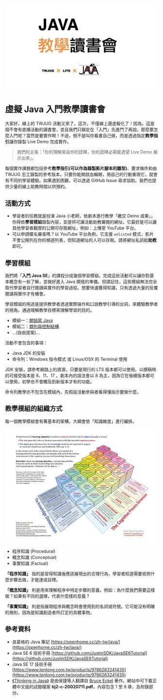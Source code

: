 ![](images/cover.jpeg)

# 虛擬 Java 入門教學讀書會

大家好，線上的 TWJUG 活動又來了。這次，不僅線上還虛擬化了！因為，這是個不會有直播活動的讀書會，並且我們只鎖定在「入門」先進門了再說。那麼要怎麼入門呢？當然是要實作啊！不過，倒不是叫你看書自己做，而是透過指定**教學指引**讓你錄製 Live Demo 完成實作。

> 我們的主張：「你的理解來自你的詮釋，你的詮釋必需能透望 Live Demo 展示出來」。


每個實作課題都包括參考**教學指引(可以作為錄製影片腳本的雛型)**、要求條件和由 TWJUG 志工錄製的參考版本。只要你能開啟血輪眼，用自己的行動重現它，就會有不同的學習體驗。如果遇到困難，可以透過 GitHub Issue 尋求協助。我們也提供少量的線上助教時間以供預約。

## 活動方式

- 學習者的任務就是扮演 Java 小老師，依劇本進行教學「繳交 Demo 成果」，你得依**學習模組**錄製內容，並提供可讓活動助教審閱的網址，它最好是可以讓其他學習者觀摩的公開可存取網址，例如：上傳至 YouTube 平台。
- 可以申請暱名審查嗎？以 YouTube 平台為例，它支援 `unlisted` 模式，影片不會公開列在你的頻道列表，但知道網址的人可以存取。請將網址私訊給**助教**即可。

## 學習模組

我們將「**入門 Java SE**」的課程分成幾個學習模組。完成這些活動可以讓你對基本概念有一些了解，並做好進入 Java 開發的準備。但請記住，這些模組無法完全取代學習者自行閱讀與實作的學習過程。想要快速獲得知識，只有透過大量的反覆閱讀與實作才有機會。

學習模組的用途是提供教學者透過實際操作和口說教學引導的台詞，來體驗教學者的視角。通過理解教學目標來理解學習的目的。

- 模組一：[開始寫 Java](module_1/README.md)
- 模組二：[類別與控制結構](module_2/README.md)
- ...(自由提案)...

活動不會包含的事項：

- Java JDK 的安裝
- 命令列：Windows 指令模式 或 Linux/OSX 的 Terminal 使用

JDK 安裝，請參考網路上的資源，只要是現行的 LTS 版本都可以使用。以撰稿時的可接受版本是 8、11、17 。劇本內的語法會以 8 為主，因為它在後續版本都可以使用，初學也不會觸及到新版本才有的功能。

命令列教學亦不包含在模組內，先假設活動參與者看得懂指示要做什麼。

## 教學模組的組織方式

每一個教學模組會有著基本的架構，大綱會依「知識維度」進行編排。

![](images/knowledge_types.png)

- 程序知識 (Procedural)
- 概念知識 (Conceptual)
- 事實知識 (Factual)

**「程序知識」** 指的是習得知識後應該展現出的合理行為，學習者知道需要依照什麼步驟去做，才能達成目標。

**「概念知識」** 則是用來理解程序中特定步驟的意義，例如：為什麼我們需要這樣做？如果有不同的選擇，代表什麼樣的意義？

**「事實知識」** 則是指展現程序與概念時會使用到的名詞或符號。它可能沒有明確的規則，因為是知識創造者所訂定的具體事物。

## 參考資料

- 良葛格的 Java 筆記
[https://openhome.cc/zh-tw/java/](https://openhome.cc/zh-tw/java/)
- Java SE 6 技術手冊 [https://github.com/JustinSDK/JavaSE6Tutorial](https://github.com/JustinSDK/JavaSE6Tutorial)
- Java SE 17 技術手冊 [https://www.tenlong.com.tw/products/9786263241435](https://www.tenlong.com.tw/products/9786263241435)
- [《Thinking in Java》](https://web.archive.org/web/20120717024936fw_/http://jjhou.boolan.com/jjtbooks-thinking-in-java-2e.htm) 是由侯捷等人翻譯自 [Bruce Eckel](https://en.wikipedia.org/wiki/Bruce_Eckel) 著作。網站中可下載正體中文版的試閱檔案 **tij2-c-20020711.pdf**，內容包含 1 至 9 章，及附錄部分。

